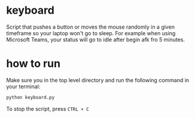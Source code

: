 # keyboard
Script that pushes a button or moves the mouse randomly in a given timeframe so your laptop won't go to sleep.
For example when using Microsoft Teams, your status will go to idle after begin afk fro 5 minutes.

# how to run
Make sure you in the top level directory and run the following command in your terminal:

```python
python keyboard.py
```

To stop the script, press `CTRL + C`
